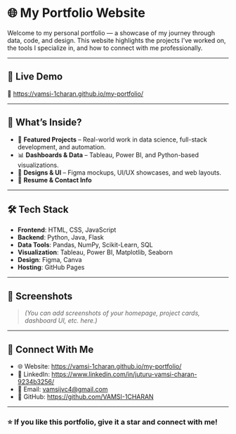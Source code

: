 # 🌐 My Portfolio Website

Welcome to my personal portfolio — a showcase of my journey through data, code, and design. This website highlights the projects I’ve worked on, the tools I specialize in, and how to connect with me professionally.

---

## 🚀 Live Demo

🔗 https://vamsi-1charan.github.io/my-portfolio/

---

## 📌 What’s Inside?

- 💼 **Featured Projects** – Real-world work in data science, full-stack development, and automation.
- 📊 **Dashboards & Data** – Tableau, Power BI, and Python-based visualizations.
- 🎨 **Designs & UI** – Figma mockups, UI/UX showcases, and web layouts.
- 📃 **Resume & Contact Info**

---

## 🛠️ Tech Stack

- **Frontend**: HTML, CSS, JavaScript
- **Backend**: Python, Java, Flask
- **Data Tools**: Pandas, NumPy, Scikit-Learn, SQL
- **Visualization**: Tableau, Power BI, Matplotlib, Seaborn
- **Design**: Figma, Canva
- **Hosting**: GitHub Pages

---

## 📸 Screenshots

> *(You can add screenshots of your homepage, project cards, dashboard UI, etc. here.)*

---

## 🔗 Connect With Me

- 🌐 Website: https://vamsi-1charan.github.io/my-portfolio/
- 💼 LinkedIn: https://www.linkedin.com/in/juturu-vamsi-charan-9234b3256/
- 📧 Email: vamsijvc4@gmail.com
- 🐙 GitHub: https://github.com/VAMSI-1CHARAN

---

### ⭐ If you like this portfolio, give it a star and connect with me!
